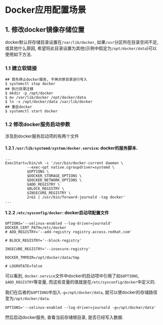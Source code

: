 # Docker应用配置场景

## 1. 修改docker镜像存储位置

docker默认将存储目录设置在`/var/lib/docker`, 如果`/usr`分区所在目录空间不足, 或其他什么原因, 希望将此目录设置为其他(示例中假定为`/opt/docker/data`)可以使用如下方法.

### 1.1 建立软链接

```
## 首先停止docker服务, 不再对原目录进行写入
$ systemctl stop docker
## 执行目录迁移
$ mkdir -p /opt/docker
$ mv /var/lib/docker /opt/docker/data
$ ln -s /opt/docker/data /var/lib/docker
## 重启docker
$ systemctl start docker
```

### 1.2 修改docker服务启动参数

涉及到docker服务启动项的有两个文件

#### 1.2.1 `/usr/lib/systemd/system/docker.service`: docker的服务脚本.

```
...
ExecStart=/bin/sh -c '/usr/bin/docker-current daemon \
          --exec-opt native.cgroupdriver=systemd \
          $OPTIONS \
          $DOCKER_STORAGE_OPTIONS \
          $DOCKER_NETWORK_OPTIONS \
          $ADD_REGISTRY \
          $BLOCK_REGISTRY \
          $INSECURE_REGISTRY \
          2>&1 | /usr/bin/forward-journald -tag docker'
...
```

#### 1.2.2 `/etc/sysconfig/docker`: docker启动项配置文件

```
OPTIONS='--selinux-enabled --log-driver=journald'
DOCKER_CERT_PATH=/etc/docker
# ADD_REGISTRY='--add-registry registry.access.redhat.com'

# BLOCK_REGISTRY='--block-registry'

INSECURE_REGISTRY='--insecure-registry'

DOCKER_TMPDIR=/opt/docker/data/tmp

# LOGROTATE=false
```

可以看到, `docker.service`文件中docker的启动项中引用了如`$OPTIONS`, `$ADD_REGISTRY`等变量, 而这些变量的值就是在`/etc/sysconfig/docker`中定义的.

我们在后者的`$OPTIONS`中加入`-g=/opt/docker/data`, 就可以使docker的存储路径变为`/opt/docker/data`.

```
OPTIONS='--selinux-enabled --log-driver=journald -g=/opt/docker/data'
```

然后启动docker服务, 查看当前存储根目录, 是否已经写入数据.
